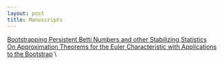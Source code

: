 ```yaml
---
layout: post
title: Manuscripts
---
```


[Bootstrapping Persistent Betti Numbers and other Stabilizing Statistics](pdf/AOS2103-046R2A0-2.pdf) \
[On Approximation Theorems for the Euler Characteristic with Applications to the Bootstrap](pdf/21-EJS1898-1.pdf) \
